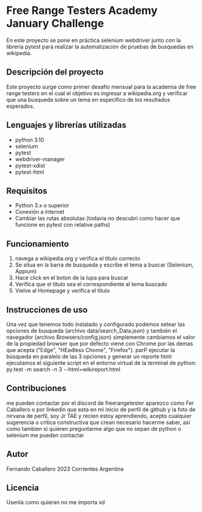 # Free Range Testers Academy January Challenge

En este proyecto se pone en práctica selenium webdriver junto con la libreria pytest para realizar la automatización de pruebas de busquedas en wikipedia.

## Descripción del proyecto

Este proyecto surge como primer desafío mensual para la academia de free range testers en el cual el objetivo es ingresar a wikipedia.org y verificar que una busqueda 
sobre un tema en especifico de los resultados esperados.

## Lenguajes y librerías utilizadas
- python 3.10
- selenium
- pytest
- webdriver-manager
- pytest-xdist
- pytest-html

## Requisitos

- Python 3.x o superior
- Conexión a internet
- Cambiar las rutas absolutas (todavia no descubrí como hacer que funcione en pytest con relative paths)

## Funcionamiento

1) navega a wikipedia.org y verifica el título correcto
2) Se situa en la barra de busqueda y escribe el tema a buscar (Selenium, Appium)
3) Hace click en el boton de la lupa para buscar 
4) Verifica que el título sea el correspondiente al tema buscado
5) Vielve al Homepage y verifica el título

## Instrucciones de uso

Una vez que tenemos todo instalado y configurado podemos setear las opciones de busqueda (archivo data/search_Data.json) y también el navegador (archivo Browsers/config.json) 
simplemente cambiamos el valor de la propiedad browser que por defecto viene con Chrome por las demas que acepta ("Edge", "HEadless Chome", "Firefox").
parP ejecutar la búsqueda en paralelo de las 3 opciones y generar un reporte html ejecutamos el siguiente script en el entorno virtual de la terminal de python:
py.test -m search -n 3 --html=wikireport.html

## Contribuciones

me pueden contactar por el discord de freerangetester aparezco como Fer Caballero o por linkedin que esta en mi inicio de perfil de github y la foto de nirvana de perfil, soy Jr TAE y recien estoy aprendiendo, 
acepto cualquier sugerencia o critica constructiva que crean necesario hacerme saber, así como tambien si quieren preguntarme algo que no sepan de python o selenium 
me pueden contactar  

## Autor

Fernando Caballero 2023 Corrientes Argentina

## Licencia

Usenla como quieran no me importa xd

